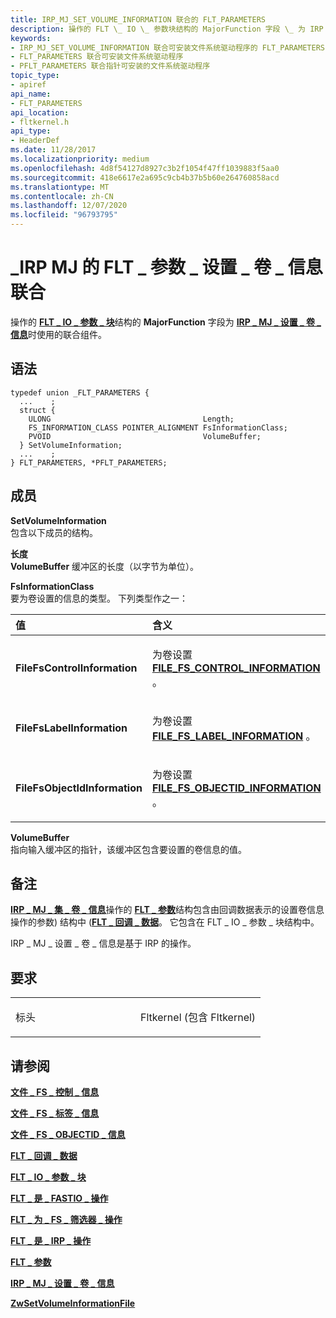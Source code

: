 ```yaml
---
title: IRP_MJ_SET_VOLUME_INFORMATION 联合的 FLT_PARAMETERS
description: 操作的 FLT \_ IO \_ 参数块结构的 MajorFunction 字段 \_ 为 IRP \_ MJ \_ 设置 \_ 卷 \_ 信息时使用的联合组件。
keywords:
- IRP_MJ_SET_VOLUME_INFORMATION 联合可安装文件系统驱动程序的 FLT_PARAMETERS
- FLT_PARAMETERS 联合可安装文件系统驱动程序
- PFLT_PARAMETERS 联合指针可安装的文件系统驱动程序
topic_type:
- apiref
api_name:
- FLT_PARAMETERS
api_location:
- fltkernel.h
api_type:
- HeaderDef
ms.date: 11/28/2017
ms.localizationpriority: medium
ms.openlocfilehash: 4d8f54127d8927c3b2f1054f47ff1039883f5aa0
ms.sourcegitcommit: 418e6617e2a695c9cb4b37b5b60e264760858acd
ms.translationtype: MT
ms.contentlocale: zh-CN
ms.lasthandoff: 12/07/2020
ms.locfileid: "96793795"
---
```

# <a name="flt_parameters-for-irp_mj_set_volume_information-union"></a>\_IRP MJ 的 FLT \_ 参数 \_ 设置 \_ 卷 \_ 信息联合


操作的 [**FLT \_ IO \_ 参数 \_ 块**](/windows-hardware/drivers/ddi/fltkernel/ns-fltkernel-_flt_io_parameter_block)结构的 **MajorFunction** 字段为 [**IRP \_ MJ \_ 设置 \_ 卷 \_ 信息**](irp-mj-set-volume-information.md)时使用的联合组件。

<a name="syntax"></a>语法
------

```ManagedCPlusPlus
typedef union _FLT_PARAMETERS {
  ...    ;
  struct {
    ULONG                                  Length;
    FS_INFORMATION_CLASS POINTER_ALIGNMENT FsInformationClass;
    PVOID                                  VolumeBuffer;
  } SetVolumeInformation;
  ...    ;
} FLT_PARAMETERS, *PFLT_PARAMETERS;
```

<a name="members"></a>成员
-------

**SetVolumeInformation**  
包含以下成员的结构。

**长度**  
**VolumeBuffer** 缓冲区的长度（以字节为单位）。

**FsInformationClass**  
要为卷设置的信息的类型。 下列类型作之一：

<table>
<colgroup>
<col width="50%" />
<col width="50%" />
</colgroup>
<thead>
<tr class="header">
<th align="left">值</th>
<th align="left">含义</th>
</tr>
</thead>
<tbody>
<tr class="odd">
<td align="left"><p><strong>FileFsControlInformation</strong></p></td>
<td align="left"><p>为卷设置 <a href="/windows-hardware/drivers/ddi/ntifs/ns-ntifs-_file_fs_control_information" data-raw-source="[&lt;strong&gt;FILE_FS_CONTROL_INFORMATION&lt;/strong&gt;](/windows-hardware/drivers/ddi/ntifs/ns-ntifs-_file_fs_control_information)"><strong>FILE_FS_CONTROL_INFORMATION</strong></a> 。</p></td>
</tr>
<tr class="even">
<td align="left"><p><strong>FileFsLabelInformation</strong></p></td>
<td align="left"><p>为卷设置 <a href="/windows-hardware/drivers/ddi/ntddk/ns-ntddk-_file_fs_label_information" data-raw-source="[&lt;strong&gt;FILE_FS_LABEL_INFORMATION&lt;/strong&gt;](/windows-hardware/drivers/ddi/ntddk/ns-ntddk-_file_fs_label_information)"><strong>FILE_FS_LABEL_INFORMATION</strong></a> 。</p></td>
</tr>
<tr class="odd">
<td align="left"><p><strong>FileFsObjectIdInformation</strong></p></td>
<td align="left"><p>为卷设置 <a href="/windows-hardware/drivers/ddi/ntddk/ns-ntddk-_file_fs_objectid_information" data-raw-source="[&lt;strong&gt;FILE_FS_OBJECTID_INFORMATION&lt;/strong&gt;](/windows-hardware/drivers/ddi/ntddk/ns-ntddk-_file_fs_objectid_information)"><strong>FILE_FS_OBJECTID_INFORMATION</strong></a> 。</p></td>
</tr>
</tbody>
</table>

 

**VolumeBuffer**  
指向输入缓冲区的指针，该缓冲区包含要设置的卷信息的值。

<a name="remarks"></a>备注
-------

[**IRP \_ MJ \_ 集 \_ 卷 \_ 信息**](irp-mj-set-volume-information.md)操作的 [**FLT \_ 参数**](/windows-hardware/drivers/ddi/fltkernel/ns-fltkernel-_flt_parameters)结构包含由回调数据表示的设置卷信息操作的参数) 结构中 ([**FLT \_ 回调 \_ 数据**](/windows-hardware/drivers/ddi/fltkernel/ns-fltkernel-_flt_callback_data)。 它包含在 FLT \_ IO \_ 参数 \_ 块结构中。

IRP \_ MJ \_ 设置 \_ 卷 \_ 信息是基于 IRP 的操作。

<a name="requirements"></a>要求
------------

<table>
<colgroup>
<col width="50%" />
<col width="50%" />
</colgroup>
<tbody>
<tr class="odd">
<td align="left"><p>标头</p></td>
<td align="left">Fltkernel (包含 Fltkernel) </td>
</tr>
</tbody>
</table>

## <a name="see-also"></a>请参阅


[**文件 \_ FS \_ 控制 \_ 信息**](/windows-hardware/drivers/ddi/ntifs/ns-ntifs-_file_fs_control_information)

[**文件 \_ FS \_ 标签 \_ 信息**](/windows-hardware/drivers/ddi/ntddk/ns-ntddk-_file_fs_label_information)

[**文件 \_ FS \_ OBJECTID \_ 信息**](/windows-hardware/drivers/ddi/ntddk/ns-ntddk-_file_fs_objectid_information)

[**FLT \_ 回调 \_ 数据**](/windows-hardware/drivers/ddi/fltkernel/ns-fltkernel-_flt_callback_data)

[**FLT \_ IO \_ 参数 \_ 块**](/windows-hardware/drivers/ddi/fltkernel/ns-fltkernel-_flt_io_parameter_block)

[**FLT \_ 是 \_ FASTIO \_ 操作**](/windows-hardware/drivers/ddi/index)

[**FLT \_ 为 \_ FS \_ 筛选器 \_ 操作**](/previous-versions/ff544648(v=vs.85))

[**FLT \_ 是 \_ IRP \_ 操作**](/previous-versions/ff544654(v=vs.85))

[**FLT \_ 参数**](/windows-hardware/drivers/ddi/fltkernel/ns-fltkernel-_flt_parameters)

[**IRP \_ MJ \_ 设置 \_ 卷 \_ 信息**](irp-mj-set-volume-information.md)

[**ZwSetVolumeInformationFile**](/windows-hardware/drivers/ddi/ntifs/nf-ntifs-zwsetvolumeinformationfile)

